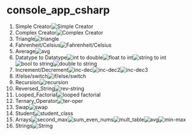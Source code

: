 # console_app_csharp
1. Simple Creator![Simple Creator](simple_picture.png)
2. Complex Creator![Complex Creator](complex_creator.png)
3. Triangle![triangle](triangle.png)
4. Fahrenheit/Celsius![Fahrenheit/Celsius](F-C.png)
5. Average![avg](avg.png)
6. Datatype to Datatype![int to double](int-double.png)![float to int](float-int.png)![string to int](string-int.png)![bool to string](bool-string.png)![double to string](double-string.png)
7. Increment/Decrement![inc-dec](inc-dec.png)![inc-dec2](inc-dec2.png)![inc-dec3](inc-dec3.png)
8. if/else/switch![if/else/switch](if-else-switch.png)
9. Recursion![recursion](recursion.png)
10. Reversed_String![rev-string](rev-string.png)
11. Looped_Factorial![looped factorial](looped_factorial.png)
12. Ternary_Operator![ter-oper](ter-oper.png)
13. Swap![swap](swap.png)
14. Student![student_class](student_class.png)
15. Arrays![second_max](second_max.png)![sum_even_nums](sum_even_nums.png)![mult_table](mult_table.png)![avg](avg_task2.png)![min-max](min-max.png)
16. Strings![String](string.png)